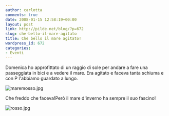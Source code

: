 ```yaml
---
author: carlotta
comments: true
date: 2008-01-15 12:58:19+00:00
layout: post
link: http://pilde.net/blog/?p=672
slug: che-bello-il-mare-agitato
title: Che bello il mare agitato!
wordpress_id: 672
categories:
- Eventi
---
```


Domenica ho approfittato di un raggio di sole per andare a fare una passeggiata in bici e a vedere il mare. 
Era agitato e faceva tanta schiuma e con P l'abbiamo guardato a lungo.

![maremosso.jpg](http://pilde.net/blog/wp-content/uploads/2008/01/maremosso.jpg)




Che freddo che faceva!Però il mare d'inverno ha sempre il suo fascino!

![rosso.jpg](http://pilde.net/blog/wp-content/uploads/2008/01/rosso.jpg)






